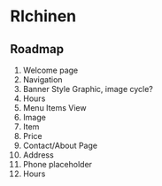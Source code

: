 # RIchinen

## Roadmap

1. Welcome page
  1. Navigation
  2. Banner Style Graphic, image cycle? 
  3. Hours
2. Menu Items View
  1. Image
  2. Item
  3. Price
3. Contact/About Page
  1. Address
  2. Phone placeholder
  3. Hours